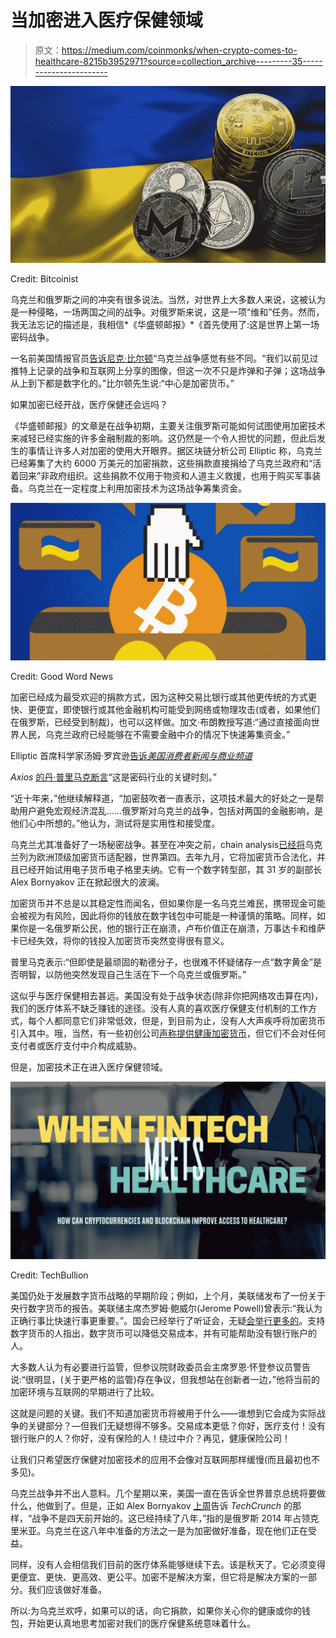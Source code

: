 # 当加密进入医疗保健领域

> 原文：<https://medium.com/coinmonks/when-crypto-comes-to-healthcare-8215b3952971?source=collection_archive---------35----------------------->

![](img/dafa143b8889f21d13b0cf4a9dd6af27.png)

Credit: Bitcoinist

乌克兰和俄罗斯之间的冲突有很多说法。当然，对世界上大多数人来说，这被认为是一种侵略，一场两国之间的战争。对俄罗斯来说，这是一项“维和”任务。然而，我无法忘记的描述是，我相信*《华盛顿邮报》*《首先使用了:这是世界上第一场密码战争。

一名前美国情报官员[告诉尼克·比尔顿](https://www.vanityfair.com/news/2022/03/russias-invasion-of-ukraine-puts-cryptocurrencies-at-the-heart-of-war)“乌克兰战争感觉有些不同。“我们以前见过推特上记录的战争和互联网上分享的图像，但这一次不只是炸弹和子弹；这场战争从上到下都是数字化的。”比尔顿先生说:“中心是加密货币。”

如果加密已经开战，医疗保健还会远吗？

《华盛顿邮报》的文章是在战争初期，主要关注俄罗斯可能如何试图使用加密技术来减轻已经实施的许多金融制裁的影响。这仍然是一个令人担忧的问题，但此后发生的事情让许多人对加密的使用大开眼界。据区块链分析公司 Elliptic 称，乌克兰已经筹集了大约 6000 万美元的加密捐款，这些捐款直接捐给了乌克兰政府和“活着回来”非政府组织。这些捐款不仅用于物资和人道主义救援，也用于购买军事装备。乌克兰在一定程度上利用加密技术为这场战争筹集资金。

![](img/08d0857154fd8d3cf63afa335264694a.png)

Credit: Good Word News

加密已经成为最受欢迎的捐款方式，因为这种交易比银行或其他更传统的方式更快、更便宜，即使银行或其他金融机构可能受到网络或物理攻击(或者，如果他们在俄罗斯，已经受到制裁)，也可以这样做。加文·布朗教授写道:“通过直接面向世界人民，乌克兰政府已经能够在不需要金融中介的情况下快速筹集资金。”

Elliptic 首席科学家汤姆·罗宾逊[告诉*美国消费者新闻与商业频道*](https://www.cnbc.com/2022/03/03/ukraine-raises-54-million-as-bitcoin-donations-surge-amid-russian-war.html)

*Axios* [的丹·普里马克断言](https://www.axios.com/russia-ukraine-war-crypto-cdade191-7e94-4cea-a580-f3a62fa81506.html)“这是密码行业的关键时刻。”

“近十年来，”他继续解释道，“加密鼓吹者一直表示，这项技术最大的好处之一是帮助用户避免宏观经济混乱……俄罗斯对乌克兰的战争，包括对两国的金融影响，是他们心中所想的。”他认为，测试将是实用性和接受度。

乌克兰尤其准备好了一场秘密战争。甚至在冲突之前，chain analysis[已经将](https://blog.chainalysis.com/reports/2021-global-crypto-adoption-index/)乌克兰列为欧洲顶级加密货币适配器，世界第四。去年九月，它将加密货币合法化，并且已经开始试用电子货币电子格里夫纳。它有一个数字转型部，其 31 岁的副部长 Alex Bornyakov 正在掀起很大的波澜。

加密货币并不总是以其稳定性而闻名，但如果你是一名乌克兰难民，携带现金可能会被视为有风险，因此将你的钱放在数字钱包中可能是一种谨慎的策略。同样，如果你是一名俄罗斯公民，他的银行正在崩溃，卢布价值正在崩溃，万事达卡和维萨卡已经失效，将你的钱投入加密货币突然变得很有意义。

普里马克表示:“但即使是最顽固的勒德分子，也很难不怀疑储存一点“数字黄金”是否明智，以防他突然发现自己生活在下一个乌克兰或俄罗斯。”

这似乎与医疗保健相去甚远。美国没有处于战争状态(除非你把网络攻击算在内)，我们的医疗体系不缺乏赚钱的途径。没有人真的喜欢医疗保健支付机制的工作方式，每个人都同意它们非常低效，但是，到目前为止，没有人大声疾呼将加密货币引入其中。哦，当然，有一些初创公司[声称提供健康加密货币](https://www.techtimes.com/brandspin/265282/20210912/five-leading-health-based-cryptocurrencies-work.htm)，但它们不会对任何支付者或医疗支付中介构成威胁。

但是，加密技术正在进入医疗保健领域。

![](img/a1b5f95bfafbba29e77b826a14d83474.png)

Credit: TechBullion

美国仍处于发展数字货币战略的早期阶段；例如，上个月，美联储发布了一份关于央行数字货币的报告。美联储主席杰罗姆·鲍威尔(Jerome Powell)曾表示:“我认为正确行事比快速行事更重要。”。国会已经举行了听证会，无疑[会举行更多的](https://www.pymnts.com/cryptocurrency/2022/ubs-no-united-states-crypto-regulations-anytime-soon/)。支持数字货币的人指出，数字货币可以降低交易成本，并有可能帮助没有银行账户的人。

大多数人认为有必要进行监管，但参议院财政委员会主席罗恩·怀登参议员警告说:“很明显，(关于更严格的监管)存在争议，但我想站在创新者一边，”他将当前的加密环境与互联网的早期进行了比较。

这就是问题的关键。我们不知道加密货币将被用于什么——谁想到它会成为实际战争的关键部分？—但我们无疑想得不够多。交易成本更低？你好，医疗支付！没有银行账户的人？你好，没有保险的人！绕过中介？再见，健康保险公司！

让我们只希望医疗保健对加密技术的应用不会像对互联网那样缓慢(而且最初也不多见)。

乌克兰战争并不出人意料。几个星期以来，美国一直在告诉全世界普京总统将要做什么，他做到了。但是，正如 Alex Bornyakov [上周](https://techcrunch.com/2022/03/02/ukraine-deputy-minister-talks-it-army-and-deploying-25m-in-donated-crypto/?tpcc=tcplustwitter)告诉 *TechCrunch* 的那样，“战争不是四天前开始的。这已经持续了八年，”指的是俄罗斯 2014 年占领克里米亚。乌克兰在这八年中准备的方法之一是为加密做好准备，现在他们正在受益。

同样，没有人会相信我们目前的医疗体系能够继续下去。该是秋天了。它必须变得更便宜、更快、更高效、更公平。加密不是解决方案，但它将是解决方案的一部分。我们应该做好准备。

所以:为乌克兰欢呼，如果可以的话，向它捐款，如果你关心你的健康或你的钱包，开始更认真地思考加密对我们的医疗保健系统意味着什么。